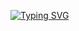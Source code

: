 [![Typing SVG](https://readme-typing-svg.demolab.com/?lines=Marc+Wolpert;size=32;color=white;center=true)](https://git.io/typing-svg)
<!--
**MarcWolpert/MarcWolpert** is a ✨ _special_ ✨ repository because its `README.md` (this file) appears on your GitHub profile.

Here are some ideas to get you started:

- 🔭 I’m currently working on ...
- 🌱 I’m currently learning ...
- 👯 I’m looking to collaborate on ...
- 🤔 I’m looking for help with ...
- 💬 Ask me about ...
- 📫 How to reach me: ...
- 😄 Pronouns: ...
- ⚡ Fun fact: ...
-->
